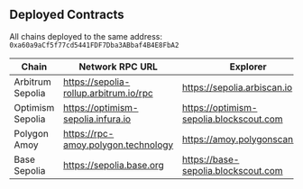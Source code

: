 ## Deployed Contracts

All chains deployed to the same address:  
`0xa60a9aCf5f77cd5441FDF7Dba3ABbaf4B4E8FbA2`

| Chain             | Network RPC URL                           | Explorer                            |
|------------------|--------------------------------------------|-------------------------------------|
| Arbitrum Sepolia | https://sepolia-rollup.arbitrum.io/rpc     | https://sepolia.arbiscan.io         |
| Optimism Sepolia | https://optimism-sepolia.infura.io         | https://optimism-sepolia.blockscout.com |
| Polygon Amoy     | https://rpc-amoy.polygon.technology         | https://amoy.polygonscan.com        |
| Base Sepolia     | https://sepolia.base.org                   | https://base-sepolia.blockscout.com |
